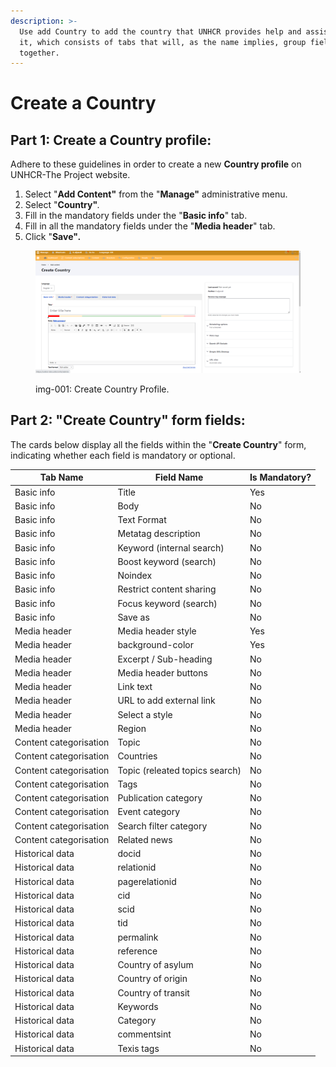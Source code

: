 ```yaml
---
description: >-
  Use add Country to add the country that UNHCR provides help and assistance for
  it, which consists of tabs that will, as the name implies, group fields
  together.
---
```


# Create a Country

## **Part 1: Create a Country profile:**

Adhere to these guidelines in order to create a new **Country profile** on UNHCR-The Project website.

1. Select "**Add Content"** from the "**Manage"** administrative menu.
2. Select "**Country"**_._
3. Fill in the mandatory fields under the "**Basic info**" tab.
4. Fill in all the mandatory fields under the "**Media header**" tab.
5. Click "**Save"**_**.**_

<figure><img src="../../../../drupal-platform-docs/.gitbook/assets/image (69).png" alt=""><figcaption><p>img-001: Create Country Profile.</p></figcaption></figure>

## **Part 2: "Create Country" form fields:**

The cards below display all the fields within the "**Create Country**" form, indicating whether each field is mandatory or optional.

<table data-full-width="true"><thead><tr><th>Tab Name</th><th>Field Name</th><th>Is Mandatory?</th></tr></thead><tbody><tr><td>Basic info</td><td>Title</td><td>Yes</td></tr><tr><td>Basic info</td><td>Body</td><td>No</td></tr><tr><td>Basic info</td><td>Text Format</td><td>No</td></tr><tr><td>Basic info</td><td>Metatag description</td><td>No</td></tr><tr><td>Basic info</td><td>Keyword (internal search)</td><td>No</td></tr><tr><td>Basic info</td><td>Boost keyword (search)</td><td>No</td></tr><tr><td>Basic info</td><td>Noindex</td><td>No</td></tr><tr><td>Basic info</td><td>Restrict content sharing</td><td>No</td></tr><tr><td>Basic info</td><td>Focus keyword (search)</td><td>No</td></tr><tr><td>Basic info</td><td>Save as</td><td>No</td></tr><tr><td>Media header</td><td>Media header style</td><td>Yes</td></tr><tr><td>Media header</td><td>background-color</td><td>Yes</td></tr><tr><td>Media header</td><td>Excerpt / Sub-heading</td><td>No</td></tr><tr><td>Media header</td><td>Media header buttons</td><td>No</td></tr><tr><td>Media header</td><td>Link text</td><td>No</td></tr><tr><td>Media header</td><td>URL to add external link</td><td>No</td></tr><tr><td>Media header</td><td>Select a style</td><td>No</td></tr><tr><td>Media header</td><td>Region</td><td>No</td></tr><tr><td>Content categorisation</td><td>Topic</td><td>No</td></tr><tr><td>Content categorisation</td><td>Countries</td><td>No</td></tr><tr><td>Content categorisation</td><td>Topic (releated topics search)</td><td>No</td></tr><tr><td>Content categorisation</td><td>Tags</td><td>No</td></tr><tr><td>Content categorisation</td><td>Publication category</td><td>No</td></tr><tr><td>Content categorisation</td><td>Event category</td><td>No</td></tr><tr><td>Content categorisation</td><td>Search filter category</td><td>No</td></tr><tr><td>Content categorisation</td><td>Related news</td><td>No</td></tr><tr><td>Historical data</td><td>docid</td><td>No</td></tr><tr><td>Historical data</td><td>relationid</td><td>No</td></tr><tr><td>Historical data</td><td>pagerelationid</td><td>No</td></tr><tr><td>Historical data</td><td>cid</td><td>No</td></tr><tr><td>Historical data</td><td>scid<br></td><td>No</td></tr><tr><td>Historical data</td><td>tid</td><td>No</td></tr><tr><td>Historical data</td><td>permalink</td><td>No</td></tr><tr><td>Historical data</td><td>reference</td><td>No</td></tr><tr><td>Historical data</td><td>Country of asylum</td><td>No</td></tr><tr><td>Historical data</td><td>Country of origin</td><td>No</td></tr><tr><td>Historical data</td><td>Country of transit</td><td>No</td></tr><tr><td>Historical data</td><td>Keywords<br></td><td>No</td></tr><tr><td>Historical data</td><td>Category</td><td>No</td></tr><tr><td>Historical data</td><td>commentsint</td><td>No</td></tr><tr><td>Historical data</td><td>Texis tags</td><td>No</td></tr></tbody></table>

